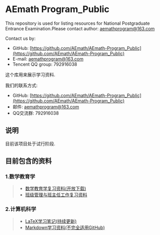# AEmath Program_Public
This repository is used for listing resources for National Postgraduate Entrance Examination.Please contact author: aemathprogram@163.com

Contact us by:
* GitHub: [https://github.com/AEmath/AEmath-Program_Public](https://github.com/AEmath/AEmath-Program_Public)
* E-mail: aemathprogram@163.com
* Tencent QQ group: 792916038

这个库用来展示学习资料.

我们的联系方式: 
* GitHub: [https://github.com/AEmath/AEmath-Program_Public](https://github.com/AEmath/AEmath-Program_Public)
* 邮件: aemathprogram@163.com
* QQ交流群: 792916038

## 说明
目前该项目处于试行阶段.

## 目前包含的资料
### 1.数学教育学
> * [数学教育学复习资料(开放下载)](https://maiimg.com/dec/d89790748525@pdf)
> * [班级管理与班主任工作复习资料](https://maiimg.com/dec/a97502748991@pdf)

### 2.计算机科学
> * [LaTeX学习笔记(持续更新)](https://maiimg.com/dec/a92470822568@pdf)
> * [Markdown学习资料(不完全适用GitHub)](https://maiimg.com/dec/a98596044393@pdf)
